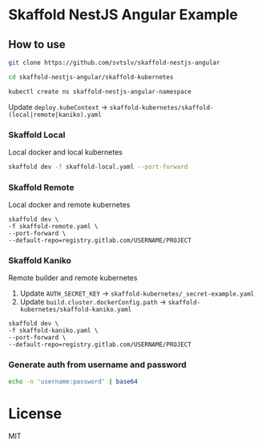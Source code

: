 # Skaffold NestJS Angular Example

## How to use

```sh
git clone https://github.com/svtslv/skaffold-nestjs-angular
```

```sh
cd skaffold-nestjs-angular/skaffold-kubernetes
```

```sh
kubectl create ns skaffold-nestjs-angular-namespace
```

Update `deploy.kubeContext` -> `skaffold-kubernetes/skaffold-(local|remote|kaniko).yaml`

### Skaffold Local

Local docker and local kubernetes

```sh
skaffold dev -f skaffold-local.yaml --port-forward
```

### Skaffold Remote

Local docker and remote kubernetes

```
skaffold dev \
-f skaffold-remote.yaml \
--port-forward \
--default-repo=registry.gitlab.com/USERNAME/PROJECT
```

### Skaffold Kaniko

Remote builder and remote kubernetes

1. Update `AUTH_SECRET_KEY` -> `skaffold-kubernetes/_secret-example.yaml`
2. Update `build.cluster.dockerConfig.path` -> `skaffold-kubernetes/skaffold-kaniko.yaml`

```
skaffold dev \
-f skaffold-kaniko.yaml \
--port-forward \
--default-repo=registry.gitlab.com/USERNAME/PROJECT
```

### Generate auth from username and password

```sh
echo -n 'username:password' | base64
```

# License

MIT


